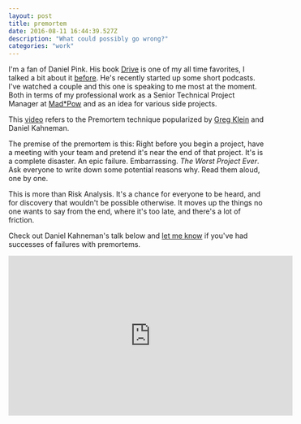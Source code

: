 ```yaml
---
layout: post
title: premortem
date: 2016-08-11 16:44:39.527Z
description: "What could possibly go wrong?"
categories: "work"
---
```


I'm a fan of Daniel Pink. His book [Drive](https://www.amazon.com/Drive-Surprising-Truth-About-Motivates/dp/1594484805) is one of my all time favorites, I talked a bit about it [before](http://blog.chadgmoore.com/drive/). He's recently started up some short podcasts. I've watched a couple and this one is speaking to me most at the moment. Both in terms of my professional work as a Senior Technical Project Manager at [Mad*Pow](http://madpow.com) and as an idea for various side projects. 

This [video](http://www.danpink.com/pinkcast/pinkcast-1-6-how-to-anticipate-and-prevent-big-mistakes) refers to the Premortem technique popularized by [Greg Klein](https://hbr.org/2007/09/performing-a-project-premortem) and Daniel Kahneman. 

The premise of the premortem is this: Right before you begin a project, have a meeting with your team and pretend it's near the end of that project. It's is a complete disaster. An epic failure. Embarrassing. _The Worst Project Ever_. Ask everyone to write down some potential reasons why. Read them aloud, one by one. 

This is more than Risk Analysis. It's a chance for everyone to be heard, and for discovery that wouldn't be possible otherwise. It moves up the things no one wants to say from the end, where it's too late, and there's a lot of friction. 

Check out Daniel Kahneman's talk below and [let me know](http://www.twitter.com/@chad_g_moore) if you've had successes of failures with premortems.

<iframe width="560" height="315" src="https://www.youtube.com/embed/MzTNMalfyhM" frameborder="0" allowfullscreen></iframe>


